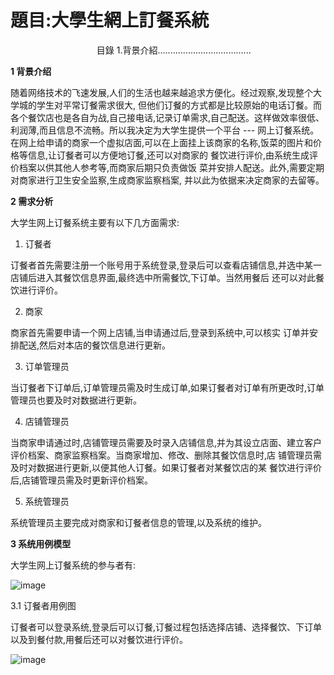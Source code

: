 # 題目:大學生網上訂餐系統

&nbsp;&nbsp;&nbsp;&nbsp;&nbsp;&nbsp;&nbsp;&nbsp;&nbsp;&nbsp;&nbsp;&nbsp;&nbsp;&nbsp;&nbsp;&nbsp;&nbsp;&nbsp;&nbsp;&nbsp;&nbsp;&nbsp;&nbsp;&nbsp;&nbsp;&nbsp;&nbsp;&nbsp;&nbsp;&nbsp;&nbsp;&nbsp;&nbsp;&nbsp; 目錄
1.背景介紹.....................................

**1 背景介绍**

  随着网络技术的飞速发展,人们的生活也越来越追求方便化。经过观察,发现整个大学城的学生对平常订餐需求很大, 但他们订餐的方式都是比较原始的电话订餐。而各个餐饮店也是各自为战,自己接电话,记录订单需求,自己配送。这样做效率很低、利润薄,而且信息不流畅。所以我决定为大学生提供一个平台 --- 网上订餐系统。在网上给申请的商家一个虚拟店面,可以在上面挂上该商家的名称,饭菜的图片和价格等信息,让订餐者可以方便地订餐,还可以对商家的 餐饮进行评价,由系统生成评价档案以供其他人参考等,而商家后期只负责做饭 菜并安排人配送。此外,需要定期对商家进行卫生安全监察,生成商家监察档案, 并以此为依据来决定商家的去留等。 
  
**2 需求分析**

大学生网上订餐系统主要有以下几方面需求: 

1) 订餐者 

订餐者首先需要注册一个账号用于系统登录,登录后可以查看店铺信息,并选中某一店铺后进入其餐饮信息界面,最终选中所需餐饮,下订单。当然用餐后 还可以对此餐饮进行评价。

2) 商家

  商家首先需要申请一个网上店铺,当申请通过后,登录到系统中,可以核实 订单并安排配送,然后对本店的餐饮信息进行更新。
  
3) 订单管理员

  当订餐者下订单后,订单管理员需及时生成订单,如果订餐者对订单有所更改时,订单管理员也要及时对数据进行更新。
  
4) 店铺管理员

  当商家申请通过时,店铺管理员需要及时录入店铺信息,并为其设立店面、建立客户评价档案、商家监察档案。当商家增加、修改、删除其餐饮信息时,店 铺管理员需及时对数据进行更新,以便其他人订餐。如果订餐者对某餐饮店的某 餐饮进行评价后,店铺管理员需及时更新评价档案。 
  
5) 系统管理员

  系统管理员主要完成对商家和订餐者信息的管理,以及系统的维护。

**3 系统用例模型** 

大学生网上订餐系统的参与者有:

![image]()

3.1 订餐者用例图 

  订餐者可以登录系统,登录后可以订餐,订餐过程包括选择店铺、选择餐饮、下订单以及到餐付款,用餐后还可以对餐饮进行评价。

![image]()

